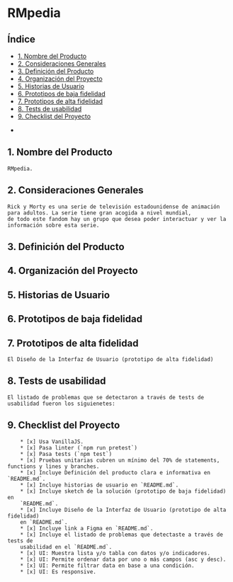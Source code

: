 # RMpedia

## Índice

- [1. Nombre del Producto](#1-nombre-del-producto)
- [2. Consideraciones Generales](#2-consideraciones-generales)
- [3. Definición del Producto](#3-definición-del-producto)
- [4. Organización del Proyecto](#4-organización-del-proyecto)
- [5. Historias de Usuario](#5-historias-de-usuario)
- [6. Prototipos de baja fidelidad](#6-prototipos-de-baja-fidelidad)
- [7. Prototipos de alta fidelidad](#7-prototipos-de-alta-fidelidad)
- [8. Tests de usabilidad](#8-tests-de-usabilidad)
- [9. Checklist del Proyecto](#9-checklist-del-proyecto)

*

## 1. Nombre del Producto
    RMpedia.

## 2. Consideraciones Generales
    Rick y Morty es una serie de televisión estadounidense de animación para adultos. La serie tiene gran acogida a nivel mundial,
    de todo este fandom hay un grupo que desea poder interactuar y ver la información sobre esta serie.

## 3. Definición del Producto

## 4. Organización del Proyecto

## 5. Historias de Usuario

## 6. Prototipos de baja fidelidad

## 7. Prototipos de alta fidelidad

    El Diseño de la Interfaz de Usuario (prototipo de alta fidelidad)

## 8. Tests de usabilidad

    El listado de problemas que se detectaron a través de tests de usabilidad fueron los siguienetes:

## 9. Checklist del Proyecto

        * [x] Usa VanillaJS.
        * [x] Pasa linter (`npm run pretest`)
        * [x] Pasa tests (`npm test`)
        * [x] Pruebas unitarias cubren un mínimo del 70% de statements, functions y lines y branches.
        * [x] Incluye Definición del producto clara e informativa en `README.md`.
        * [x] Incluye historias de usuario en `README.md`.
        * [x] Incluye sketch de la solución (prototipo de baja fidelidad) en
        `README.md`.
        * [x] Incluye Diseño de la Interfaz de Usuario (prototipo de alta fidelidad)
        en `README.md`.
        * [x] Incluye link a Figma en `README.md`.
        * [x] Incluye el listado de problemas que detectaste a través de tests de
        usabilidad en el `README.md`.
        * [x] UI: Muestra lista y/o tabla con datos y/o indicadores.
        * [x] UI: Permite ordenar data por uno o más campos (asc y desc).
        * [x] UI: Permite filtrar data en base a una condición.
        * [x] UI: Es responsive.
